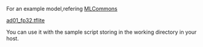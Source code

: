 
For an example model,refering [MLCommons](https://github.com/mlcommons)  

[ad01_fp32.tflite](https://github.com/mlcommons/tiny/blob/master/benchmark/training/anomaly_detection/trained_models/ad01_fp32.tflite)

You can use it with the sample script storing in the working directory in your host.
